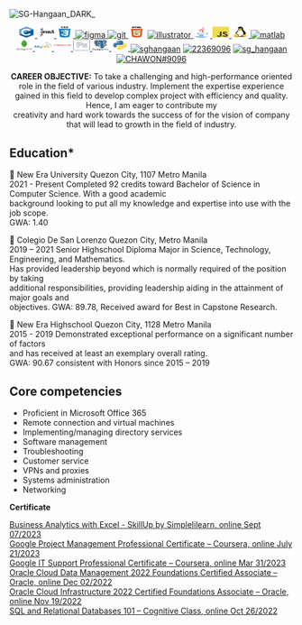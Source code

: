 
![SG-Hangaan_DARK_](https://github.com/SG-Hangaan/SG-Hangaan/assets/127215110/f2540859-23d4-4152-9e75-4dc13f4435fe)


<p align="center"> <a href="https://www.cprogramming.com/" target="_blank" rel="noreferrer"> <img src="https://raw.githubusercontent.com/devicons/devicon/master/icons/c/c-original.svg" alt="c" width="30" height="20"/> </a> <a href="https://canvasjs.com" target="_blank" rel="noreferrer"> <img src="https://raw.githubusercontent.com/Hardik0307/Hardik0307/master/assets/canvasjs-charts.svg" alt="canvasjs" width="30" height="20"/> </a> <a href="https://www.w3schools.com/css/" target="_blank" rel="noreferrer"> <img src="https://raw.githubusercontent.com/devicons/devicon/master/icons/css3/css3-original-wordmark.svg" alt="css3" width="30" height="20"/> </a> <a href="https://www.figma.com/" target="_blank" rel="noreferrer"> <img src="https://www.vectorlogo.zone/logos/figma/figma-icon.svg" alt="figma"width="30" height="20"/> </a> <a href="https://git-scm.com/" target="_blank" rel="noreferrer"> <img src="https://www.vectorlogo.zone/logos/git-scm/git-scm-icon.svg" alt="git" width="30" height="20"/> </a> <a href="https://www.w3.org/html/" target="_blank" rel="noreferrer"> <img src="https://raw.githubusercontent.com/devicons/devicon/master/icons/html5/html5-original-wordmark.svg" alt="html5" width="30" height="20"/></a> <a href="https://www.adobe.com/in/products/illustrator.html" target="_blank" rel="noreferrer"> <img src="https://www.vectorlogo.zone/logos/adobe_illustrator/adobe_illustrator-icon.svg" alt="illustrator" width="30" height="20"/> </a> <a href="https://www.java.com" target="_blank" rel="noreferrer"> <img src="https://raw.githubusercontent.com/devicons/devicon/master/icons/java/java-original.svg" alt="java" width="30" height="20"/> </a> <a href="https://developer.mozilla.org/en-US/docs/Web/JavaScript" target="_blank" rel="noreferrer"> <img src="https://raw.githubusercontent.com/devicons/devicon/master/icons/javascript/javascript-original.svg" alt="javascript" width="30" height="20"/> </a> <a href="https://www.linux.org/" target="_blank" rel="noreferrer"> <img src="https://raw.githubusercontent.com/devicons/devicon/master/icons/linux/linux-original.svg" alt="linux" width="30" height="20"/> </a> <a href="https://www.mathworks.com/" target="_blank" rel="noreferrer"> <img src="https://upload.wikimedia.org/wikipedia/commons/2/21/Matlab_Logo.png" alt="matlab" width="30" height="20"/> </a> <a href="https://www.mongodb.com/" target="_blank" rel="noreferrer"> <img src="https://raw.githubusercontent.com/devicons/devicon/master/icons/mongodb/mongodb-original-wordmark.svg" alt="mongodb" width="30" height="20"/> </a> <a href="https://www.mysql.com/" target="_blank" rel="noreferrer"> <img src="https://raw.githubusercontent.com/devicons/devicon/master/icons/mysql/mysql-original-wordmark.svg" alt="mysql" width="30" height="20"/> </a> <a href="https://www.oracle.com/" target="_blank" rel="noreferrer"> <img src="https://raw.githubusercontent.com/devicons/devicon/master/icons/oracle/oracle-original.svg" alt="oracle" width="30" height="20"/> </a> <a href="https://www.photoshop.com/en" target="_blank" rel="noreferrer"> <img src="https://raw.githubusercontent.com/devicons/devicon/master/icons/photoshop/photoshop-line.svg" alt="photoshop" width="30" height="20"/> </a> <a href="https://www.postgresql.org" target="_blank" rel="noreferrer"> <img src="https://raw.githubusercontent.com/devicons/devicon/master/icons/postgresql/postgresql-original-wordmark.svg" alt="postgresql" width="30" height="20"/> </a> <a href="https://www.python.org" target="_blank" rel="noreferrer"> <img src="https://raw.githubusercontent.com/devicons/devicon/master/icons/python/python-original.svg" alt="python" width="30" height="20"/> </a> <a href="https://linkedin.com/in/sghangaan" target="blank"><img align="center" src="https://raw.githubusercontent.com/rahuldkjain/github-profile-readme-generator/master/src/images/icons/Social/linked-in-alt.svg" alt="sghangaan" height="20" width="30" /></a>
<a href="https://stackoverflow.com/users/22369096" target="blank"><img align="center" src="https://raw.githubusercontent.com/rahuldkjain/github-profile-readme-generator/master/src/images/icons/Social/stack-overflow.svg" alt="22369096" height="20" width="30" /></a>
<a href="https://instagram.com/sg_hangaan" target="blank"><img align="center" src="https://raw.githubusercontent.com/rahuldkjain/github-profile-readme-generator/master/src/images/icons/Social/instagram.svg" alt="sg_hangaan" height="20" width="30" /></a>
<a href="https://discord.gg/CHAWON#9096" target="blank"><img align="center" src="https://raw.githubusercontent.com/rahuldkjain/github-profile-readme-generator/master/src/images/icons/Social/discord.svg" alt="CHAWON#9096" height="20" width="30" /></a> </p>

<p align="center">
<b>CAREER OBJECTIVE:</b>
To take a challenging and high-performance oriented role in the field of various industry.  Implement the expertise
experience gained in this field to develop complex project with efficiency and quality. Hence, I am eager to contribute my  <br>
creativity and hard work towards the success of for the vision of company <br>
that will lead to growth in the field of industry. <br></p>

## Education*

🏤 New Era University Quezon City, 1107 Metro Manila<br>
2021 - Present Completed 92 credits toward Bachelor of Science in Computer Science. With a good academic <br>
               background looking to put all my knowledge and expertise into use with the job scope.<br>
               GWA: 1.40<br>
               
🏤 Colegio De San Lorenzo Quezon City, Metro Manila <br>
2019 – 2021 Senior Highschool Diploma Major in Science, Technology, Engineering, and Mathematics. <br>
            Has provided leadership beyond which is normally required of the position by taking <br>
            additional responsibilities, providing leadership aiding in the attainment of major goals and <br>
            objectives. GWA: 89.78, Received award for Best in Capstone Research. <br>

🏤 New Era Highschool Quezon City, 1128 Metro Manila <br>
2015 - 2019 Demonstrated exceptional performance on a significant number of factors<br>
            and has received at least an exemplary overall rating.<br>
            GWA: 90.67 consistent with Honors since 2015 – 2019<br>

## Core competencies

* Proficient in Microsoft Office 365
* Remote connection and virtual machines
* Implementing/managing directory services
* Software management
* Troubleshooting
* Customer service
* VPNs and proxies
* Systems administration
* Networking

**Certificate**

<a href="https://www.simplilearn.com/learn-business-analytics-excel-fundamentals-skillup?utm_source=shared-certificate&utm_medium=shared-course&utm_campaign=shared-certificate-course-promotionz" target="blank"> Business Analytics with Excel - SkillUp by Simplelilearn, online Sept 07/2023 <br>
<a href="https://www.coursera.org/account/accomplishments/professional-cert/D5K8J4CQNCUW" target="blank"> Google Project Management Professional Certificate – Coursera, online July 21/2023 <br>
<a href="https://www.coursera.org/account/accomplishments/professional-cert/5CCUMP9GZ3D5" target="blank"> Google IT Support Professional Certificate – Coursera, online Mar 31/2023 <br>
<a href="https://catalog-education.oracle.com/pls/certview/sharebadge?id=9CE0FE761A2B04B2B612CF7D4B61493D020D499B5BA99F96D5CE7B218C3B7671" target="blank"> Oracle Cloud Data Management 2022 Foundations Certified Associate – Oracle, online Dec 02/2022 <br>
<a href="https://catalog-education.oracle.com/pls/certview/sharebadge?id=2B65249A79D310886DF0244CAF6B66DFCA2D9BE0A6C2C1E32638FCA2AB7E7F63" target="blank"> Oracle Cloud Infrastructure 2022 Certified Foundations Associate – Oracle, online Nov 19/2022 <br>
<a href="https://courses.cognitiveclass.ai/certificates/fe2f843cb5af40bebc6e04ddd3eda6f9" target="blank"> SQL and Relational Databases 101 – Cognitive Class, online Oct 26/2022 <br>






























